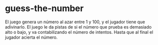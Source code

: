 # guess-the-number
El juego genera un número al azar entre 1 y 100, y el jugador tiene que adivinarlo. El juego le da pistas de si el número que prueba es demasiado alto o bajo, y va contabilizando el número de intentos. Hasta que al final el jugador acierta el número.
